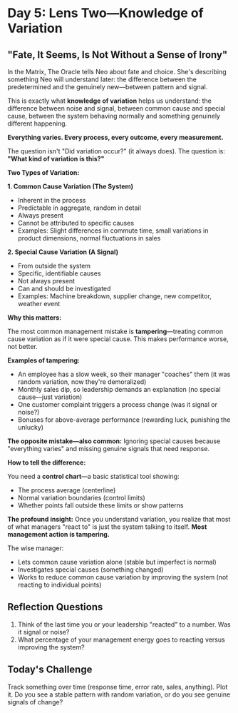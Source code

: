 # Day 5: Lens Two—Knowledge of Variation

## "Fate, It Seems, Is Not Without a Sense of Irony"

In the Matrix, The Oracle tells Neo about fate and choice. She's describing something Neo will understand later: the difference between the predetermined and the genuinely new—between pattern and signal.

This is exactly what **knowledge of variation** helps us understand: the difference between noise and signal, between common cause and special cause, between the system behaving normally and something genuinely different happening.

**Everything varies. Every process, every outcome, every measurement.**

The question isn't "Did variation occur?" (it always does). The question is: **"What kind of variation is this?"**

**Two Types of Variation:**

**1. Common Cause Variation (The System)**
- Inherent in the process
- Predictable in aggregate, random in detail
- Always present
- Cannot be attributed to specific causes
- Examples: Slight differences in commute time, small variations in product dimensions, normal fluctuations in sales

**2. Special Cause Variation (A Signal)**
- From outside the system
- Specific, identifiable causes
- Not always present
- Can and should be investigated
- Examples: Machine breakdown, supplier change, new competitor, weather event

**Why this matters:**

The most common management mistake is **tampering**—treating common cause variation as if it were special cause. This makes performance worse, not better.

**Examples of tampering:**
- An employee has a slow week, so their manager "coaches" them (it was random variation, now they're demoralized)
- Monthly sales dip, so leadership demands an explanation (no special cause—just variation)
- One customer complaint triggers a process change (was it signal or noise?)
- Bonuses for above-average performance (rewarding luck, punishing the unlucky)

**The opposite mistake—also common:**
Ignoring special causes because "everything varies" and missing genuine signals that need response.

**How to tell the difference:**

You need a **control chart**—a basic statistical tool showing:
- The process average (centerline)
- Normal variation boundaries (control limits)
- Whether points fall outside these limits or show patterns

**The profound insight:** Once you understand variation, you realize that most of what managers "react to" is just the system talking to itself. **Most management action is tampering.**

The wise manager:
- Lets common cause variation alone (stable but imperfect is normal)
- Investigates special causes (something changed)
- Works to reduce common cause variation by improving the system (not reacting to individual points)

## Reflection Questions
1. Think of the last time you or your leadership "reacted" to a number. Was it signal or noise?
2. What percentage of your management energy goes to reacting versus improving the system?

## Today's Challenge
Track something over time (response time, error rate, sales, anything). Plot it. Do you see a stable pattern with random variation, or do you see genuine signals of change?
